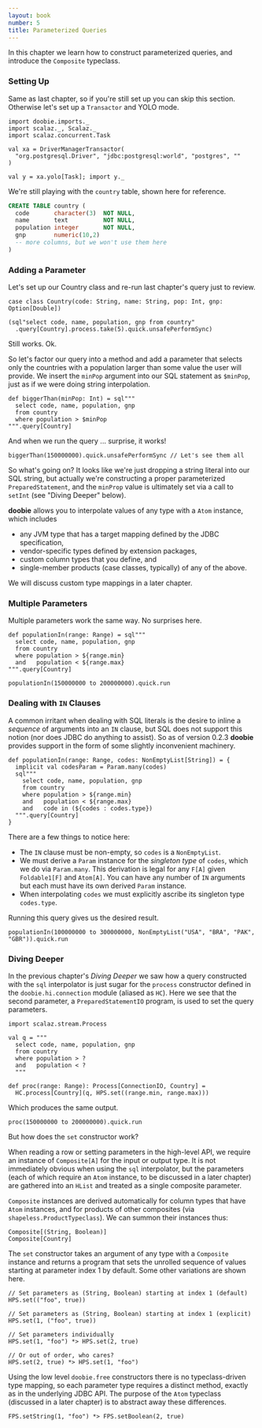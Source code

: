 ```yaml
---
layout: book
number: 5
title: Parameterized Queries
---
```


In this chapter we learn how to construct parameterized queries, and introduce the `Composite` typeclass.

### Setting Up

Same as last chapter, so if you're still set up you can skip this section. Otherwise let's set up a `Transactor` and YOLO mode.

```tut:silent
import doobie.imports._
import scalaz._, Scalaz._
import scalaz.concurrent.Task

val xa = DriverManagerTransactor(
  "org.postgresql.Driver", "jdbc:postgresql:world", "postgres", ""
)

val y = xa.yolo[Task]; import y._
```

We're still playing with the `country` table, shown here for reference.

```sql
CREATE TABLE country (
  code       character(3)  NOT NULL,
  name       text          NOT NULL,
  population integer       NOT NULL,
  gnp        numeric(10,2)
  -- more columns, but we won't use them here
)
```

### Adding a Parameter

Let's set up our Country class and re-run last chapter's query just to review.

```tut:silent
case class Country(code: String, name: String, pop: Int, gnp: Option[Double])
```

```tut
(sql"select code, name, population, gnp from country"
  .query[Country].process.take(5).quick.unsafePerformSync)
```

Still works. Ok. 

So let's factor our query into a method and add a parameter that selects only the countries with a population larger than some value the user will provide. We insert the `minPop` argument into our SQL statement as `$minPop`, just as if we were doing string interpolation.

```tut:silent
def biggerThan(minPop: Int) = sql"""
  select code, name, population, gnp 
  from country
  where population > $minPop
""".query[Country]
```

And when we run the query ... surprise, it works!

```tut
biggerThan(150000000).quick.unsafePerformSync // Let's see them all
```

So what's going on? It looks like we're just dropping a string literal into our SQL string, but actually we're constructing a proper parameterized `PreparedStatement`, and the `minProp` value is ultimately set via a call to `setInt` (see "Diving Deeper" below).

**doobie** allows you to interpolate values of any type with a `Atom` instance, which includes

- any JVM type that has a target mapping defined by the JDBC specification,
- vendor-specific types defined by extension packages,
- custom column types that you define, and
- single-member products (case classes, typically) of any of the above.

We will discuss custom type mappings in a later chapter.

### Multiple Parameters

Multiple parameters work the same way. No surprises here.

```tut
def populationIn(range: Range) = sql"""
  select code, name, population, gnp 
  from country
  where population > ${range.min}
  and   population < ${range.max}
""".query[Country]

populationIn(150000000 to 200000000).quick.run 
```

### Dealing with `IN` Clauses

A common irritant when dealing with SQL literals is the desire to inline a *sequence* of arguments into an `IN` clause, but SQL does not support this notion (nor does JDBC do anything to assist). So as of version 0.2.3 **doobie** provides support in the form of some slightly inconvenient machinery.

```tut:silent
def populationIn(range: Range, codes: NonEmptyList[String]) = {
  implicit val codesParam = Param.many(codes)
  sql"""
    select code, name, population, gnp 
    from country
    where population > ${range.min}
    and   population < ${range.max}
    and   code in (${codes : codes.type})
  """.query[Country]
}
```

There are a few things to notice here:

- The `IN` clause must be non-empty, so `codes` is a `NonEmptyList`.
- We must derive a `Param` instance for the *singleton type* of `codes`, which we do via `Param.many`. This derivation is legal for any `F[A]` given `Foldable1[F]` and `Atom[A]`. You can have any number of `IN` arguments but each must have its own derived `Param` instance.
- When interpolating `codes` we must explicitly ascribe its singleton type `codes.type`.

Running this query gives us the desired result.

```tut
populationIn(100000000 to 300000000, NonEmptyList("USA", "BRA", "PAK", "GBR")).quick.run 
```

### Diving Deeper

In the previous chapter's *Diving Deeper* we saw how a query constructed with the `sql` interpolator is just sugar for the `process` constructor defined in the `doobie.hi.connection` module (aliased as `HC`). Here we see that the second parameter, a `PreparedStatementIO` program, is used to set the query parameters.

```tut:silent
import scalaz.stream.Process

val q = """
  select code, name, population, gnp 
  from country
  where population > ?
  and   population < ?
  """

def proc(range: Range): Process[ConnectionIO, Country] = 
  HC.process[Country](q, HPS.set((range.min, range.max)))
```

Which produces the same output.

```tut
proc(150000000 to 200000000).quick.run
```

But how does the `set` constructor work?

When reading a row or setting parameters in the high-level API, we require an instance of `Composite[A]` for the input or output type. It is not immediately obvious when using the `sql` interpolator, but the parameters (each of which require an `Atom` instance, to be discussed in a later chapter) are gathered into an `HList` and treated as a single composite parameter.

`Composite` instances are derived automatically for column types that have `Atom` instances, and for products of other composites (via `shapeless.ProductTypeclass`). We can summon their instances thus:

```tut
Composite[(String, Boolean)]
Composite[Country]
```

The `set` constructor takes an argument of any type with a `Composite` instance and returns a program that sets the unrolled sequence of values starting at parameter index 1 by default. Some other variations are shown here.

```tut:silent
// Set parameters as (String, Boolean) starting at index 1 (default)
HPS.set(("foo", true))

// Set parameters as (String, Boolean) starting at index 1 (explicit)
HPS.set(1, ("foo", true))

// Set parameters individually
HPS.set(1, "foo") *> HPS.set(2, true)

// Or out of order, who cares?
HPS.set(2, true) *> HPS.set(1, "foo")
```

Using the low level `doobie.free` constructors there is no typeclass-driven type mapping, so each parameter type requires a distinct method, exactly as in the underlying JDBC API. The purpose of the `Atom` typeclass (discussed in a later chapter) is to abstract away these differences.

```tut:silent
FPS.setString(1, "foo") *> FPS.setBoolean(2, true)

```






